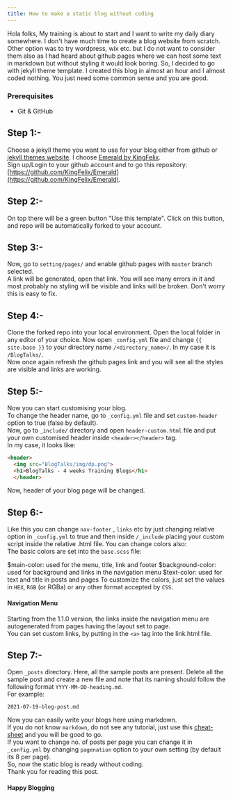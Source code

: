 ```yaml
---
title: How to make a static blog without coding 
---
```


Hola folks,
My training is about to start and I want to write my daily diary somewhere. I don't have much time to create a blog website from scratch. Other option was to try wordpress, wix etc. but I
do not want to consider them also as I had heard about github pages where we can host some text in markdown but without styling it would look boring. So, I decided to go with jekyll theme
template.
I created this blog in almost an hour and I almost coded nothing. You just need some common sense and you are good.
### Prerequisites
- Git & GitHub

## Step 1:-
Choose a jekyll theme you want to use for your blog either from github or [jekyll themes website](http://jekyllthemes.org/). 
I choose [Emerald by KingFelix](https://github.com/KingFelix/Emerald).    
Sign up/Login to your github account and to go this repository: [https://github.com/KingFelix/Emerald](https://github.com/KingFelix/Emerald).   
## Step 2:-
On top there will be a green button "Use this template". Click on this button, and repo will be automatically forked to your account.
## Step 3:-
Now, go to `setting/pages/` and enable github pages with `master` branch selected.    
A link will be generated, open that link. You will see many errors in it and most probably no styling will be visible and links will be broken.
Don't worry this is easy to fix.
## Step 4:-
Clone the forked repo into your local environment. Open the local folder in any editor of your choice.
Now open `_config.yml` file and change `{{ site.base }}` to your directory name `/<directory_name>/`. In my case it is `/BlogTalks/`.    
Now once again refresh the github pages link and you will see all the styles are visible and links are working.
## Step 5:-
Now you can start customising your blog.     
To change the header name, go to `_config.yml` file and set `custom-header` option to true (false by default).   
Now, go to `_include/` directory and open `header-custom.html` file and put your own customised header inside `<header></header>` tag.    
In my case, it looks like:
```html
<header>
  <img src="BlogTalks/img/dp.png">
  <h1>BlogTalks - 4 weeks Training Blogs</h1>
  </header>
```
Now, header of your blog page will be changed.

## Step 6:-
Like this you can change `nav-footer` , `links` etc by just changing relative option in `_config.yml` to true and then inside `/_include` placing your custom script inside the relative .html file.
You can change colors also:   
The basic colors are set into the `base.scss` file:
  
$main-color: used for the menu, title, link and footer
$background-color: used for background and links in the navigation menu
$text-color: used for text and title in posts and pages
To customize the colors, just set the values in `HEX`, `RGB` (or RGBa) or any other format accepted by `CSS`.

#### Navigation Menu
Starting from the 1.1.0 version, the links inside the navigation menu are autogenerated from pages having the layout set to page.    
You can set custom links, by putting in the `<a>` tag into the link.html file.

## Step 7:-
Open `_posts` directory. Here, all the sample posts are present. Delete all the sample post and create a new file and note that its naming should follow the following format `YYYY-MM-DD-heading.md`.    
For example:  
```
2021-07-19-blog-post.md  
```
Now you can easily write your blogs here using markdown.   
If you do not know `markdown`, do not see any tutorial, just use this [cheat-sheet](https://github.com/adam-p/markdown-here/wiki/Markdown-Cheatsheet)  and you will be good to go.    
If you want to change no. of posts per page you can change it in `_config.yml` by changing `pagenation` option to your own setting (by default its 8 per page).    
So, now the static blog is ready without coding.    
Thank you for reading this post.    
#### Happy Blogging
